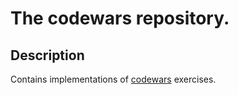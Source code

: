# The codewars repository.

## Description

Contains implementations of [codewars](https://www.codewars.com/dashboard) exercises.